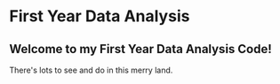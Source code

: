 # First Year Data Analysis

## Welcome to my First Year Data Analysis Code!
There's lots to see and do in this merry land.
